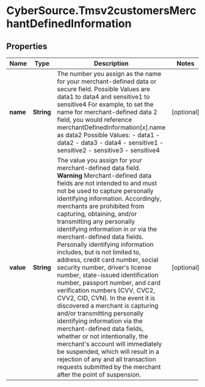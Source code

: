 # CyberSource.Tmsv2customersMerchantDefinedInformation

## Properties
Name | Type | Description | Notes
------------ | ------------- | ------------- | -------------
**name** | **String** | The number you assign as the name for your merchant-defined data or secure field. Possible Values are data1 to data4 and sensitive1 to sensitive4  For example, to set the name for merchant-defined data 2 field, you would reference merchantDefinedInformation[x].name as data2 Possible Values: - data1 - data2 - data3 - data4 - sensitive1 - sensitive2 - sensitive3 - sensitive4  | [optional] 
**value** | **String** | The value you assign for your merchant-defined data field.  **Warning** Merchant-defined data fields are not intended to and must not be used to capture personally identifying information. Accordingly, merchants are prohibited from capturing, obtaining, and/or transmitting any personally identifying information in or via the merchant-defined data fields. Personally identifying information includes, but is not limited to, address, credit card number, social security number, driver's license number, state-issued identification number, passport number, and card verification numbers (CVV, CVC2, CVV2, CID, CVN). In the event it is discovered a merchant is capturing and/or transmitting personally identifying information via the merchant-defined data fields, whether or not intentionally, the merchant's account will immediately be suspended, which will result in a rejection of any and all transaction requests submitted by the merchant after the point of suspension.  | [optional] 



